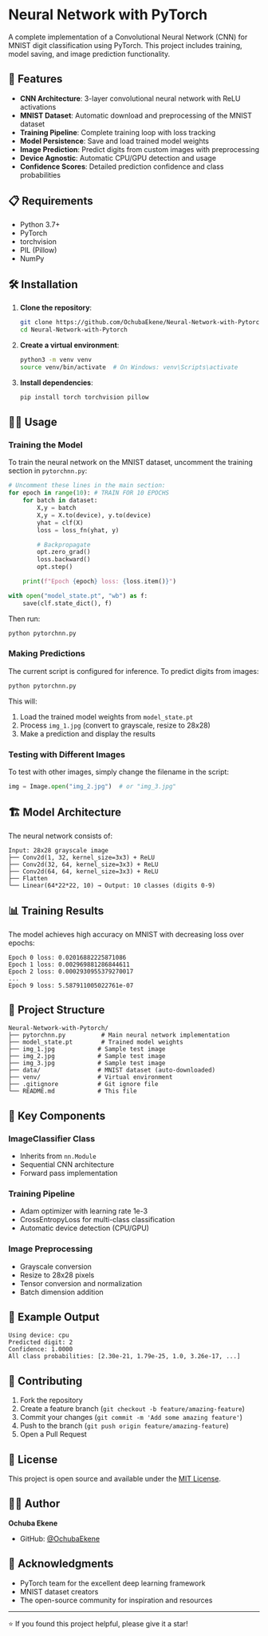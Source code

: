 # Neural Network with PyTorch

A complete implementation of a Convolutional Neural Network (CNN) for MNIST digit classification using PyTorch. This project includes training, model saving, and image prediction functionality.

## 🚀 Features

- **CNN Architecture**: 3-layer convolutional neural network with ReLU activations
- **MNIST Dataset**: Automatic download and preprocessing of the MNIST dataset
- **Training Pipeline**: Complete training loop with loss tracking
- **Model Persistence**: Save and load trained model weights
- **Image Prediction**: Predict digits from custom images with preprocessing
- **Device Agnostic**: Automatic CPU/GPU detection and usage
- **Confidence Scores**: Detailed prediction confidence and class probabilities

## 📋 Requirements

- Python 3.7+
- PyTorch
- torchvision
- PIL (Pillow)
- NumPy

## 🛠️ Installation

1. **Clone the repository**:
   ```bash
   git clone https://github.com/OchubaEkene/Neural-Network-with-Pytorch.git
   cd Neural-Network-with-Pytorch
   ```

2. **Create a virtual environment**:
   ```bash
   python3 -m venv venv
   source venv/bin/activate  # On Windows: venv\Scripts\activate
   ```

3. **Install dependencies**:
   ```bash
   pip install torch torchvision pillow
   ```

## 🏃‍♂️ Usage

### Training the Model

To train the neural network on the MNIST dataset, uncomment the training section in `pytorchnn.py`:

```python
# Uncomment these lines in the main section:
for epoch in range(10): # TRAIN FOR 10 EPOCHS
    for batch in dataset:
        X,y = batch
        X,y = X.to(device), y.to(device)
        yhat = clf(X)
        loss = loss_fn(yhat, y)

        # Backpropagate
        opt.zero_grad()
        loss.backward()
        opt.step()

    print(f"Epoch {epoch} loss: {loss.item()}")

with open("model_state.pt", "wb") as f:
    save(clf.state_dict(), f)
```

Then run:
```bash
python pytorchnn.py
```

### Making Predictions

The current script is configured for inference. To predict digits from images:

```bash
python pytorchnn.py
```

This will:
1. Load the trained model weights from `model_state.pt`
2. Process `img_1.jpg` (convert to grayscale, resize to 28x28)
3. Make a prediction and display the results

### Testing with Different Images

To test with other images, simply change the filename in the script:

```python
img = Image.open("img_2.jpg")  # or "img_3.jpg"
```

## 🏗️ Model Architecture

The neural network consists of:

```
Input: 28x28 grayscale image
├── Conv2d(1, 32, kernel_size=3x3) + ReLU
├── Conv2d(32, 64, kernel_size=3x3) + ReLU  
├── Conv2d(64, 64, kernel_size=3x3) + ReLU
├── Flatten
└── Linear(64*22*22, 10) → Output: 10 classes (digits 0-9)
```

## 📊 Training Results

The model achieves high accuracy on MNIST with decreasing loss over epochs:

```
Epoch 0 loss: 0.02016882225871086
Epoch 1 loss: 0.002969881286844611
Epoch 2 loss: 0.0002930955379270017
...
Epoch 9 loss: 5.587911005022761e-07
```

## 📁 Project Structure

```
Neural-Network-with-Pytorch/
├── pytorchnn.py          # Main neural network implementation
├── model_state.pt        # Trained model weights
├── img_1.jpg            # Sample test image
├── img_2.jpg            # Sample test image  
├── img_3.jpg            # Sample test image
├── data/                # MNIST dataset (auto-downloaded)
├── venv/                # Virtual environment
├── .gitignore           # Git ignore file
└── README.md            # This file
```

## 🔧 Key Components

### ImageClassifier Class
- Inherits from `nn.Module`
- Sequential CNN architecture
- Forward pass implementation

### Training Pipeline
- Adam optimizer with learning rate 1e-3
- CrossEntropyLoss for multi-class classification
- Automatic device detection (CPU/GPU)

### Image Preprocessing
- Grayscale conversion
- Resize to 28x28 pixels
- Tensor conversion and normalization
- Batch dimension addition

## 🎯 Example Output

```
Using device: cpu
Predicted digit: 2
Confidence: 1.0000
All class probabilities: [2.30e-21, 1.79e-25, 1.0, 3.26e-17, ...]
```

## 🤝 Contributing

1. Fork the repository
2. Create a feature branch (`git checkout -b feature/amazing-feature`)
3. Commit your changes (`git commit -m 'Add some amazing feature'`)
4. Push to the branch (`git push origin feature/amazing-feature`)
5. Open a Pull Request

## 📝 License

This project is open source and available under the [MIT License](LICENSE).

## 👨‍💻 Author

**Ochuba Ekene**
- GitHub: [@OchubaEkene](https://github.com/OchubaEkene)

## 🙏 Acknowledgments

- PyTorch team for the excellent deep learning framework
- MNIST dataset creators
- The open-source community for inspiration and resources

---

⭐ If you found this project helpful, please give it a star!

